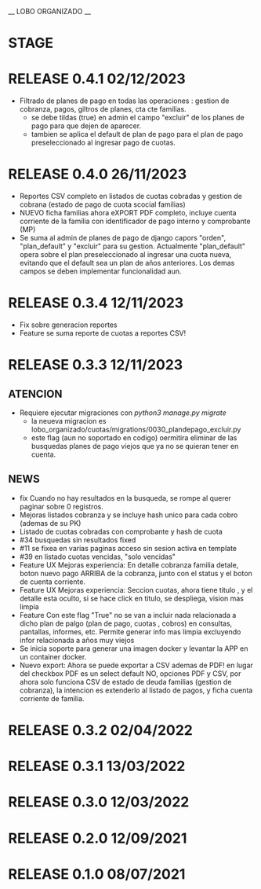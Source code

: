 __ LOBO ORGANIZADO __

# STAGE

# RELEASE 0.4.1 02/12/2023
* Filtrado de planes de pago en todas las operaciones : gestion de cobranza, pagos, giltros de planes, cta cte familias.
  -  se debe tildas (true) en admin el campo "excluir" de los planes de pago para que dejen de aparecer.
  -  tambien se aplica el default de plan de pago para el plan de pago preseleccionado al ingresar pago de cuotas.

# RELEASE 0.4.0 26/11/2023
* Reportes CSV completo en listados de cuotas cobradas y gestion de cobrana (estado de pago de cuota scocial familias)
* NUEVO ficha familias ahora eXPORT PDF completo, incluye cuenta corriente de la familia con identificador de pago interno y comprobante (MP)
* Se suma al admin de planes de pago de django capors "orden", "plan_default" y "excluir" para su gestion. Actualmente "plan_default" opera sobre el plan preseleccionado al ingresar una cuota nueva, evitando que el default sea un plan de años anteriores. Los demas campos se deben implementar funcionalidad aun.

# RELEASE 0.3.4 12/11/2023
* Fix sobre generacion reportes
* Feature se suma reporte de cuotas a reportes CSV!

# RELEASE 0.3.3 12/11/2023

## ATENCION
* Requiere ejecutar migraciones con _python3 manage.py migrate_
  *  la neueva migracion es lobo_organizado/cuotas/migrations/0030_plandepago_excluir.py
  *  este flag (aun no soportado en codigo) oermitira eliminar de las busquedas planes de pago viejos que ya no se quieran tener en cuenta. 

## NEWS
* fix Cuando no hay resultados en la busqueda, se rompe al querer paginar sobre 0 registros.
* Mejoras listados cobranza y se incluye hash unico para cada cobro (ademas de su PK)
* Listado de cuotas cobradas con comprobante y hash de cuota
* #34 busquedas sin resultados  fixed
* #11 se fixea en varias paginas acceso sin sesion activa en template
* #39 en listado cuotas vencidas, "solo vencidas"
* Feature UX Mejoras experiencia: En detalle cobranza familia detale, boton nuevo pago ARRIBA de la cobranza, junto con el status y el boton de cuenta corriente.
* Feature UX Mejoras experiencia: Seccion cuotas, ahora tiene titulo , y el detalle esta oculto, si se hace click en titulo, se despliega, vision mas limpia
* Feature Con este flag "True" no se van a incluir nada relacionada a dicho plan de palgo (plan de pago, cuotas , cobros) en consultas, pantallas, informes, etc.
Permite generar info mas limpia excluyendo infor relacionada a años muy viejos
* Se inicia soporte para generar una imagen docker y levantar la APP en un container docker.
* Nuevo export: Ahora se puede exportar a CSV ademas de PDF! en lugar del checkbox PDF es un select default NO, opciones PDF y CSV, por ahora solo funciona CSV de estado de deuda familias (gestion de cobranza), la intencion es extenderlo al listado de pagos, y ficha cuenta corriente de familia.


# RELEASE 0.3.2 02/04/2022

# RELEASE 0.3.1 13/03/2022

# RELEASE 0.3.0 12/03/2022

# RELEASE 0.2.0 12/09/2021

# RELEASE 0.1.0 08/07/2021
